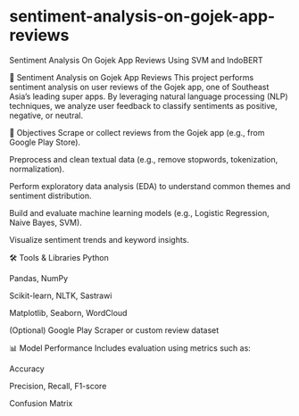 # sentiment-analysis-on-gojek-app-reviews
Sentiment Analysis On Gojek App Reviews Using SVM and IndoBERT

📱 Sentiment Analysis on Gojek App Reviews
This project performs sentiment analysis on user reviews of the Gojek app, one of Southeast Asia’s leading super apps. By leveraging natural language processing (NLP) techniques, we analyze user feedback to classify sentiments as positive, negative, or neutral.

🚀 Objectives
Scrape or collect reviews from the Gojek app (e.g., from Google Play Store).

Preprocess and clean textual data (e.g., remove stopwords, tokenization, normalization).

Perform exploratory data analysis (EDA) to understand common themes and sentiment distribution.

Build and evaluate machine learning models (e.g., Logistic Regression, Naive Bayes, SVM).

Visualize sentiment trends and keyword insights.

🛠️ Tools & Libraries
Python

Pandas, NumPy

Scikit-learn, NLTK, Sastrawi

Matplotlib, Seaborn, WordCloud

(Optional) Google Play Scraper or custom review dataset

📊 Model Performance
Includes evaluation using metrics such as:

Accuracy

Precision, Recall, F1-score

Confusion Matrix
